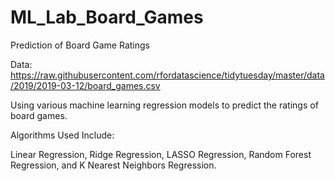 # ML_Lab_Board_Games
Prediction of Board Game Ratings


Data: https://raw.githubusercontent.com/rfordatascience/tidytuesday/master/data/2019/2019-03-12/board_games.csv

Using various machine learning regression models to predict the ratings of board games.

Algorithms Used Include:

Linear Regression, Ridge Regression, LASSO Regression, Random Forest Regression, and K Nearest Neighbors Regression.
